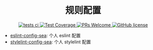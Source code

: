 <h1 align="center" style="text-align: center">规则配置</h1>

<p align="center" style="text-align: center">
  <!--      参考 https://docs.github.com/en/actions/monitoring-and-troubleshooting-workflows/adding-a-workflow-status-badge-->
  <a href="https://github.com/MrSeaWave/lint-config/actions">
    <img
      alt="tests ci"
      src="https://github.com/MrSeaWave/lint-config/actions/workflows/tests.yml/badge.svg"
    />
  </a>
  <a href="https://codecov.io/gh/MrSeaWave/lint-config">
    <img
      alt="Test Coverage"
      src="https://codecov.io/gh/MrSeaWave/lint-config/branch/main/graph/badge.svg?token=7XHOED5J63"
    />
  </a>
  <a href="https://github.com/MrSeaWave/lint-config/pulls">
    <img alt="PRs Welcome" src="https://img.shields.io/badge/PRs-welcome-brightgreen" />
  </a>
  <a href="/LICENSE"
  ><img alt="GitHub license" src="https://img.shields.io/badge/license-MIT-blue.svg"
  /></a>
</p>

- [eslint-config-sea](./packages/eslint-config-sea): 个人 eslint 配置
- [stylelint-config-sea](./packages/stylelint-config-sea): 个人 stylelint 配置
